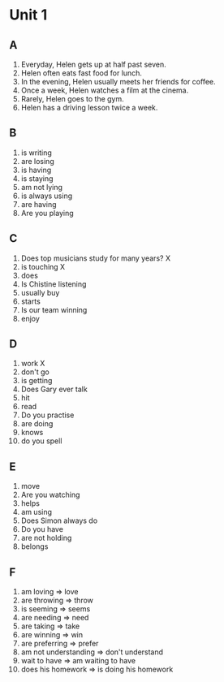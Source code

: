 # Unit 1

## A

1. Everyday, Helen gets up at half past seven.
2. Helen often eats fast food for lunch.
3. In the evening, Helen usually meets her friends for coffee.
4. Once a week, Helen watches a film at the cinema.
5. Rarely, Helen goes to the gym.
6. Helen has a driving lesson twice a week.

## B
1. is writing
2. are losing
3. is having
4. is staying
5. am not lying
6. is always using
7. are having
8. Are you playing

## C
1. Does top musicians study for many years? X
2. is touching X
3. does
4. Is Chistine listening
5. usually buy
6. starts
7. Is our team winning
8. enjoy

## D
1. work X
2. don't go
3. is getting
4. Does Gary ever talk
5. hit
6. read
7. Do you practise
8. are doing
9. knows
10. do you spell

## E
1. move
2. Are you watching
3. helps
4. am using
5. Does Simon always do
6. Do you have
7. are not holding
8. belongs

## F
1. am loving => love
2. are throwing => throw
3. is seeming => seems
4. are needing => need
5. are taking => take
6. are winning => win
7. are preferring => prefer
8. am not understanding => don't understand
9. wait to have => am waiting to have
10. does his homework => is doing his homework



